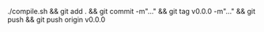 ./compile.sh &&
git add . &&
git commit -m"..." &&
git tag v0.0.0 -m"..." &&
git push && git push origin v0.0.0
